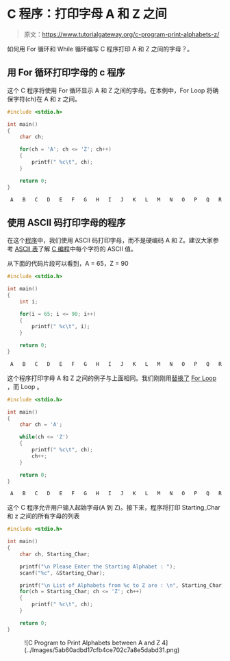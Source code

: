# C 程序：打印字母 A 和 Z 之间

> 原文：<https://www.tutorialgateway.org/c-program-print-alphabets-z/>

如何用 For 循环和 While 循环编写 C 程序打印 A 和 Z 之间的字母？。

## 用 For 循环打印字母的 c 程序

这个 C 程序将使用 For 循环显示 A 和 Z 之间的字母。在本例中，For Loop 将确保字符(ch)在 A 和 z 之间。

```c
#include <stdio.h>

int main()
{
  	char ch;

  	for(ch = 'A'; ch <= 'Z'; ch++)
  	{
  		printf(" %c\t", ch);	
	}

  	return 0;
}
```

```c
 A	 B	 C	 D	 E	 F	 G	 H	 I	 J	 K	 L	 M	 N	 O	 P	 Q	 R	 S	 T	 U	 V	 W	 X	 Y	 Z 
```

## 使用 ASCII 码打印字母的程序

在这个[程序](https://www.tutorialgateway.org/c-programming-examples/)中，我们使用 ASCII 码打印字母，而不是硬编码 A 和 Z。建议大家参考 [ASCII 表](https://www.tutorialgateway.org/ascii-table/)了解 [C 编程](https://www.tutorialgateway.org/c-programming/)中每个字符的 ASCII 值。

从下面的代码片段可以看到，A = 65，Z = 90

```c
#include <stdio.h>

int main()
{
  	int i;

  	for(i = 65; i <= 90; i++)
  	{
  		printf(" %c\t", i);	
	}

  	return 0;
}
```

```c
 A	 B	 C	 D	 E	 F	 G	 H	 I	 J	 K	 L	 M	 N	 O	 P	 Q	 R	 S	 T	 U	 V	 W	 X	 Y	 Z 
```

这个程序打印字母 A 和 Z 之间的例子与上面相同。我们刚刚用[替换了](https://www.tutorialgateway.org/while-loop-in-c/) [For Loop](https://www.tutorialgateway.org/for-loop-in-c-programming/) ，而 Loop 。

```c
#include <stdio.h>

int main()
{
  	char ch = 'A';

  	while(ch <= 'Z')
  	{
  		printf(" %c\t", ch);
		ch++;	
	}

  	return 0;
}
```

```c
 A	 B	 C	 D	 E	 F	 G	 H	 I	 J	 K	 L	 M	 N	 O	 P	 Q	 R	 S	 T	 U	 V	 W	 X	 Y	 Z 
```

这个 C 程序允许用户输入起始字母(A 到 Z)。接下来，程序将打印 Starting_Char 和 z 之间的所有字母的列表

```c
#include <stdio.h>

int main()
{
  	char ch, Starting_Char;

  	printf("\n Please Enter the Starting Alphabet : ");
  	scanf("%c", &Starting_Char);

	printf("\n List of Alphabets from %c to Z are : \n", Starting_Char);  
  	for(ch = Starting_Char; ch <= 'Z'; ch++)
  	{
  		printf(" %c\t", ch);	
	}

  	return 0;
}
```

<figure class="wp-block-image">![C Program to Print Alphabets between A and Z 4](../Images/5ab60adbd17cfb4ce702c7a8e5dabd31.png)</figure>